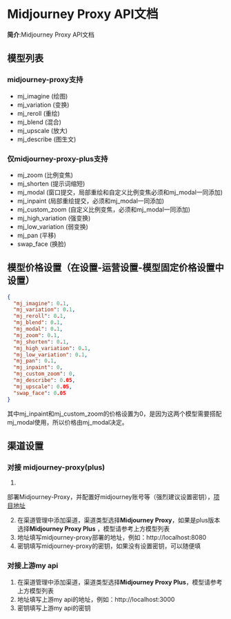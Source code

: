 # Midjourney Proxy API文档

**简介**:Midjourney Proxy API文档

## 模型列表

### midjourney-proxy支持

- mj_imagine (绘图)
- mj_variation (变换)
- mj_reroll (重绘)
- mj_blend (混合)
- mj_upscale (放大)
- mj_describe (图生文)

### 仅midjourney-proxy-plus支持

- mj_zoom (比例变焦)
- mj_shorten (提示词缩短)
- mj_modal (窗口提交，局部重绘和自定义比例变焦必须和mj_modal一同添加)
- mj_inpaint (局部重绘提交，必须和mj_modal一同添加)
- mj_custom_zoom (自定义比例变焦，必须和mj_modal一同添加)
- mj_high_variation (强变换)
- mj_low_variation (弱变换)
- mj_pan (平移)
- swap_face (换脸)

## 模型价格设置（在设置-运营设置-模型固定价格设置中设置）
```json
{
  "mj_imagine": 0.1,
  "mj_variation": 0.1,
  "mj_reroll": 0.1,
  "mj_blend": 0.1,
  "mj_modal": 0.1,
  "mj_zoom": 0.1,
  "mj_shorten": 0.1,
  "mj_high_variation": 0.1,
  "mj_low_variation": 0.1,
  "mj_pan": 0.1,
  "mj_inpaint": 0,
  "mj_custom_zoom": 0,
  "mj_describe": 0.05,
  "mj_upscale": 0.05,
  "swap_face": 0.05
}
```
其中mj_inpaint和mj_custom_zoom的价格设置为0，是因为这两个模型需要搭配mj_modal使用，所以价格由mj_modal决定。

## 渠道设置

### 对接 midjourney-proxy(plus)

1.

部署Midjourney-Proxy，并配置好midjourney账号等（强烈建议设置密钥），[项目地址](https://github.com/novicezk/midjourney-proxy)

2. 在渠道管理中添加渠道，渠道类型选择**Midjourney Proxy**，如果是plus版本选择**Midjourney Proxy Plus**
   ，模型请参考上方模型列表
3. 地址填写midjourney-proxy部署的地址，例如：http://localhost:8080
4. 密钥填写midjourney-proxy的密钥，如果没有设置密钥，可以随便填

### 对接上游my api

1. 在渠道管理中添加渠道，渠道类型选择**Midjourney Proxy Plus**，模型请参考上方模型列表
2. 地址填写上游my api的地址，例如：http://localhost:3000
3. 密钥填写上游my api的密钥